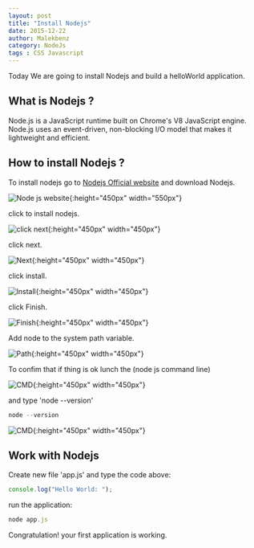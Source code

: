 ```yaml
---
layout: post
title: "Install Nodejs"
date: 2015-12-22
author: Malekbenz
category: NodeJs
tags : CSS Javascript
---
```

Today We are going to install Nodejs and build a helloWorld application.

## What is Nodejs ? 
Node.js is a JavaScript runtime built on Chrome's V8 JavaScript engine. Node.js uses an event-driven, non-blocking I/O model that makes it lightweight and efficient.

## How to install Nodejs ?
To install nodejs go to [Nodejs Official website](https://nodejs.org/) and download Nodejs.

![Node js website](/images/nodejs/nodejswebsite.png){:height="450px" width="550px"}


click to install nodejs.

![click next](/images/nodejs/nodejsfs01.png){:height="450px" width="450px"}

click next.

![Next](/images/nodejs/nodejsfs02.png){:height="450px" width="450px"}

click install.

![Install](/images/nodejs/nodejsfs03.png){:height="450px" width="450px"}

click Finish.

![Finish](/images/nodejs/nodejsfs04.png){:height="450px" width="450px"}


Add node to the system path variable.  

![Path](/images/nodejs/nodejsfs05.png){:height="450px" width="450px"}


To confim that if thing is ok lunch the (node js command line) 

![CMD](/images/nodejs/nodejsfs06.01.gif){:height="450px" width="450px"} 

and type 'node --version'  

```javascript
node --version
```

![CMD](/images/nodejs/nodejsfs06.png){:height="450px" width="450px"}

## Work with Nodejs 
    
Create new file 'app.js' and type the code above:  

```javascript
console.log("Hello World: ");
```

run the application: 


```javascript
node app.js
```
Congratulation! your first application is working.


